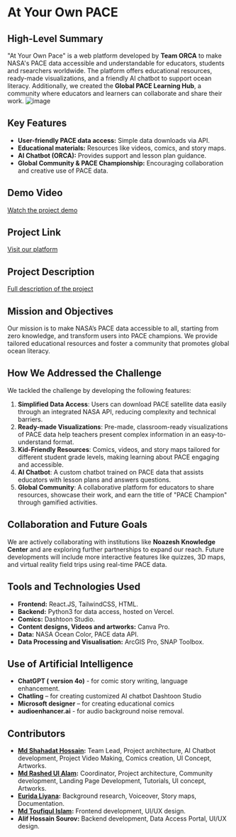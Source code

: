 # At Your Own PACE

## High-Level Summary
"At Your Own Pace" is a web platform developed by **Team ORCA** to make NASA's PACE data accessible and understandable for educators, students and rsearchers worldwide. The platform offers educational resources, ready-made visualizations, and a friendly AI chatbot to support ocean literacy. Additionally, we created the **Global PACE Learning Hub**, a community where educators and learners can collaborate and share their work.
![image](https://github.com/user-attachments/assets/541cb61c-fb4b-413d-ac0c-fbff8e6bfc3a)

## Key Features
- **User-friendly PACE data access:** Simple data downloads via API.
- **Educational materials:** Resources like videos, comics, and story maps.
- **AI Chatbot (ORCA):** Provides support and lesson plan guidance.
- **Global Community & PACE Championship:** Encouraging collaboration and creative use of PACE data.

## Demo Video
[Watch the project demo](https://youtu.be/44X2NT9j9GE?feature=shared)

## Project Link
[Visit our platform](https://at-your-own-pace.earth/)

## Project Description
[Full description of the project](https://www.spaceappschallenge.org/nasa-space-apps-2024/find-a-team/team-orca/?tab=project)

## Mission and Objectives
Our mission is to make NASA’s PACE data accessible to all, starting from zero knowledge, and transform users into PACE champions. We provide tailored educational resources and foster a community that promotes global ocean literacy.

## How We Addressed the Challenge
We tackled the challenge by developing the following features:

1. **Simplified Data Access**: Users can download PACE satellite data easily through an integrated NASA API, reducing complexity and technical barriers.
2. **Ready-made Visualizations**: Pre-made, classroom-ready visualizations of PACE data help teachers present complex information in an easy-to-understand format.
3. **Kid-Friendly Resources**: Comics, videos, and story maps tailored for different student grade levels, making learning about PACE engaging and accessible.
4. **AI Chatbot**: A custom chatbot trained on PACE data that assists educators with lesson plans and answers questions.
5. **Global Community**: A collaborative platform for educators to share resources, showcase their work, and earn the title of "PACE Champion" through gamified activities.

## Collaboration and Future Goals
We are actively collaborating with institutions like **Noazesh Knowledge Center** and are exploring further partnerships to expand our reach. Future developments will include more interactive features like quizzes, 3D maps, and virtual reality field trips using real-time PACE data.

## Tools and Technologies Used
- **Frontend:** React.JS, TailwindCSS, HTML.
- **Backend:** Python3 for data access, hosted on Vercel.
- **Comics:** Dashtoon Studio.
- **Content designs, Videos and artworks:** Canva Pro.
- **Data:** NASA Ocean Color, PACE data API.
- **Data Processing and Visualisation:** ArcGIS Pro, SNAP Toolbox.
  
## Use of Artificial Intelligence
 - **ChatGPT ( version 4o)** - for comic story writing, language enhancement.
 - **Chatling** – for creating customized AI chatbot Dashtoon Studio
 - **Microsoft designer** – for creating educational comics
 - **audioenhancer.ai** - for audio background noise removal.


## Contributors
- **[Md Shahadat Hossain](https://www.linkedin.com/in/muhammad-sd/):**  Team Lead, Project architecture, AI Chatbot development, Project Video Making, Comics creation, UI Concept, Artworks.
- **[Md Rashed Ul Alam](https://www.linkedin.com/in/rashed30/):** Coordinator, Project architecture, Community development, Landing Page Development, Tutorials, UI concept, Artworks.
- **[Eurida Liyana](https://www.linkedin.com/in/eurida-liyana-1b15881b5/):** Background research, Voiceover, Story maps, Documentation.
- **[Md Toufiqul Islam](https://www.linkedin.com/in/toufiqul/):** Frontend development, UI/UX design.
- **Alif Hossain Sourov:** Backend development, Data Access Portal, UI/UX design.



